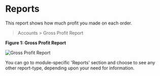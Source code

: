 # Reports

This report shows how much profit you made on each order.


> Accounts > Gross Profit Report


__Figure 1: Gross Profit Report__

![Gross Profit Report](/assets/frappe_io/images/erpnext/e-t-o-gross-profit-childbed.png)

You can go to module-specific 'Reports' section and choose to see any other report-type, depending upon your need for information.